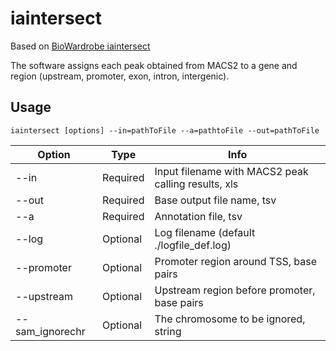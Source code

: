 # iaintersect
Based on
[BioWardrobe iaintersect](https://github.com/cincinnati-childrens-hospital/biowardrobe/tree/master/src/iaintersect "BioWardrobe")

The software assigns each peak obtained from MACS2 to a gene and region (upstream, promoter, exon, intron, intergenic).

## Usage
`iaintersect [options] --in=pathToFile --a=pathtoFile --out=pathToFile`

|Option          |Type    |Info                                                |
|----------------|--------|----------------------------------------------------|
|--in            |Required| Input filename with MACS2 peak calling results, xls|
|--out           |Required| Base output file name, tsv                         |
|--a             |Required| Annotation file, tsv                               |
|--log           |Optional| Log filename (default ./logfile_def.log)           |
|--promoter      |Optional| Promoter region around TSS, base pairs             |
|--upstream      |Optional| Upstream region before promoter, base pairs        |
|--sam_ignorechr |Optional| The chromosome to be ignored, string               |
 
